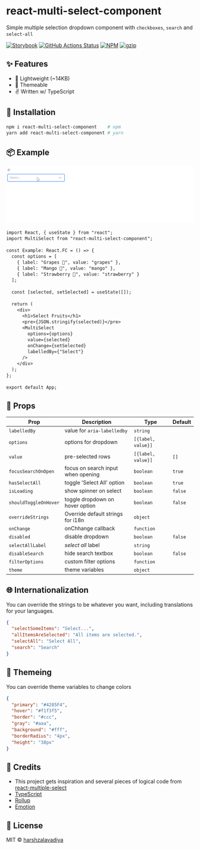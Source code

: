 # react-multi-select-component

Simple multiple selection dropdown component with `checkboxes`, `search` and `select-all`

[![Storybook](https://cdn.jsdelivr.net/gh/storybookjs/brand@master/badge/badge-storybook.svg)](https://react-multi-select-component.netlify.com)
[![GitHub Actions Status](https://github.com/harshzalavadiya/react-multi-select-component/workflows/NodeJS/badge.svg)](https://github.com/harshzalavadiya/react-multi-select-component/actions)
[![NPM](https://img.shields.io/npm/v/react-multi-select-component.svg)](https://npm.im/react-multi-select-component)
[![gzip](https://badgen.net/bundlephobia/minzip/react-multi-select-component)](https://bundlephobia.com/result?p=react-multi-select-component)

## ✨ Features

- 🍃 Lightweight (~14KB)
- 💅 Themeable
- ✌ Written w/ TypeScript

## 🔧 Installation

```bash
npm i react-multi-select-component    # npm
yarn add react-multi-select-component # yarn
```

## 📦 Example

![Example](preview.gif)

```tsx
import React, { useState } from "react";
import MultiSelect from "react-multi-select-component";

const Example: React.FC = () => {
  const options = [
    { label: "Grapes 🍇", value: "grapes" },
    { label: "Mango 🥭", value: "mango" },
    { label: "Strawberry 🍓", value: "strawberry" }
  ];

  const [selected, setSelected] = useState([]);

  return (
    <div>
      <h1>Select Fruits</h1>
      <pre>{JSON.stringify(selected)}</pre>
      <MultiSelect
        options={options}
        value={selected}
        onChange={setSelected}
        labelledBy={"Select"}
      />
    </div>
  );
};

export default App;
```

## 👀 Props

| Prop                  | Description                        | Type               | Default |
| --------------------- | ---------------------------------- | ------------------ | ------- |
| `labelledBy`          | value for `aria-labelledby`        | `string`           |         |
| `options`             | options for dropdown               | `[{label, value}]` |         |
| `value`               | pre-selected rows                  | `[{label, value}]` | `[]`    |
| `focusSearchOnOpen`   | focus on search input when opening | `boolean`          | `true`  |
| `hasSelectAll`        | toggle 'Select All' option         | `boolean`          | `true`  |
| `isLoading`           | show spinner on select             | `boolean`          | `false` |
| `shouldToggleOnHover` | toggle dropdown on hover option    | `boolean`          | `false` |
| `overrideStrings`     | Override default strings for i18n  | `object`           |         |
| `onChange`            | onChhange callback                 | `function`         |         |
| `disabled`            | disable dropdown                   | `boolean`          | `false` |
| `selectAllLabel`      | _select all_ label                 | `string`           |         |
| `disableSearch`       | hide search textbox                | `boolean`          | `false` |
| `filterOptions`       | custom filter options              | `function`         |         |
| `theme`               | theme variables                    | `object`           |         |

## 🌐 Internationalization

You can override the strings to be whatever you want, including translations for your languages.

```json
{
  "selectSomeItems": "Select...",
  "allItemsAreSelected": "All items are selected.",
  "selectAll": "Select All",
  "search": "Search"
}
```

## 💅 Themeing

You can override theme variables to change colors

```json
{
  "primary": "#4285F4",
  "hover": "#f1f3f5",
  "border": "#ccc",
  "gray": "#aaa",
  "background": "#fff",
  "borderRadius": "4px",
  "height": "38px"
}
```

## 🤠 Credits

- This project gets inspiration and several pieces of logical code from [react-multiple-select](https://github.com/Khan/react-multi-select/)
- [TypeScript](https://github.com/microsoft/typescript)
- [Rollup](https://github.com/rollup/rollup)
- [Emotion](https://github.com/emotion-js/emotion)

## 📜 License

MIT &copy; [harshzalavadiya](https://github.com/harshzalavadiya)
